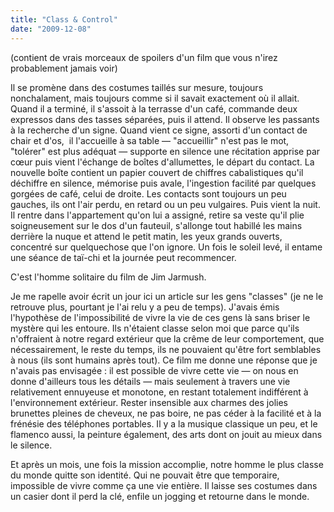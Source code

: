 ```yaml
---
title: "Class & Control"
date: "2009-12-08"
---
```


(contient de vrais morceaux de spoilers d'un film que vous n'irez probablement jamais voir)

Il se promène dans des costumes taillés sur mesure, toujours nonchalament, mais toujours comme si il savait exactement où il allait. Quand il a terminé, il s'assoit à la terrasse d'un café, commande deux expressos dans des tasses séparées, puis il attend. Il observe les passants à la recherche d'un signe. Quand vient ce signe, assorti d'un contact de chair et d'os,  il l'accueille à sa table — "accueillir" n'est pas le mot, "tolérer" est plus adéquat — supporte en silence une récitation apprise par cœur puis vient l'échange de boîtes d'allumettes, le départ du contact. La nouvelle boîte contient un papier couvert de chiffres cabalistiques qu'il déchiffre en silence, mémorise puis avale, l'ingestion facilité par quelques gorgées de café, celui de droite. Les contacts sont toujours un peu gauches, ils ont l'air perdu, en retard ou un peu vulgaires. Puis vient la nuit. Il rentre dans l'appartement qu'on lui a assigné, retire sa veste qu'il plie soigneusement sur le dos d'un fauteuil, s'allonge tout habillé les mains derrière la nuque et attend le petit matin, les yeux grands ouverts, concentré sur quelquechose que l'on ignore. Un fois le soleil levé, il entame une séance de taï-chi et la journée peut recommencer.

C'est l'homme solitaire du film de Jim Jarmush.

Je me rapelle avoir écrit un jour ici un article sur les gens "classes" (je ne le retrouve plus, pourtant je l'ai relu y a peu de temps). J'avais émis l'hypothèse de l'impossibilité de vivre la vie de ces gens là sans briser le mystère qui les entoure. Ils n'étaient classe selon moi que parce qu'ils n'offraient à notre regard extérieur que la crême de leur comportement, que nécessairement, le reste du temps, ils ne pouvaient qu'être fort semblables à nous (ils sont humains après tout). Ce film me donne une réponse que je n'avais pas envisagée : il est possible de vivre cette vie — on nous en donne d'ailleurs tous les détails — mais seulement à travers une vie relativement ennuyeuse et monotone, en restant totalement indifférent à l'environnement extérieur. Rester insensible aux charmes des jolies brunettes pleines de cheveux, ne pas boire, ne pas céder à la facilité et à la frénésie des téléphones portables. Il y a la musique classique un peu, et le flamenco aussi, la peinture également, des arts dont on jouit au mieux dans le silence.

Et après un mois, une fois la mission accomplie, notre homme le plus classe du monde quitte son identité. Qui ne pouvait être que temporaire, impossible de vivre comme ça une vie entière. Il laisse ses costumes dans un casier dont il perd la clé, enfile un jogging et retourne dans le monde.
